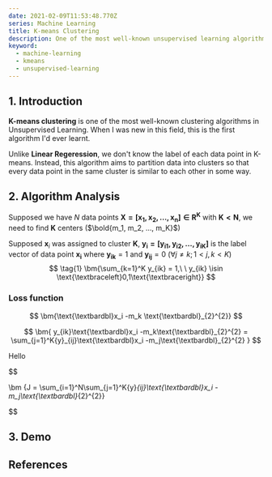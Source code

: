 ```yaml
---
date: 2021-02-09T11:53:48.770Z
series: Machine Learning
title: K-means Clustering
description: One of the most well-known unsupervised learning algorithm.
keyword:
  - machine-learning
  - kmeans
  - unsupervised-learning
---
```

## 1. Introduction
**K-means clustering** is one of the most well-known clustering algorithms in Unsupervised Learning. When I was new in this field, this is the first algorithm I'd ever learnt.

Unlike **Linear Regeression**, we don't know the label of each data point in K-means. Instead, this algorithm aims to partition data into clusters so that every data point in the same cluster is similar to each other in some way.
## 2. Algorithm Analysis

Supposed we have $N$ data points $\bm{ X = [x_1, x_2, ..., x_n ] \in R^K}$ with $\bm{K<N}$, we need to find $\bm K$ centers ($\bold{m_1, m_2, ..., m_K}$)

Supposed $\bm x_i$ was assigned to cluster $\bm K$,  $\bm{y_i = [y_{i1}, y_{i2}, ..., y_{iK}]}$ is the label vector of data point $\bm{x_i}$ where $\bm{y_{ik}} = 1$ and $\bm{y_{ij}} = 0$ $({\forall j  \not = k}; 1 < j,k < K)$
$$
\tag{1} \bm{\sum_{k=1}^K y_{ik} = 1,\ \   y_{ik} \isin \text{\textbraceleft}0,1\text{\textbraceright}}
$$
### Loss function
$$
\bm{\text{\textbardbl}x_i -m_k \text{\textbardbl}_{2}^{2}}
$$

$$
\bm{  y_{ik}\text{\textbardbl}x_i -m_k\text{\textbardbl}_{2}^{2} = \sum_{j=1}^K{y}_{ij}\text{\textbardbl}x_i -m_j\text{\textbardbl}_{2}^{2} }
$$

Hello

$$

\bm {J = \sum_{i=1}^N\sum_{j=1}^K{y}_{ij}\text{\textbardbl}x_i -m_j\text{\textbardbl}_{2}^{2}}

$$
## 3. Demo
## References